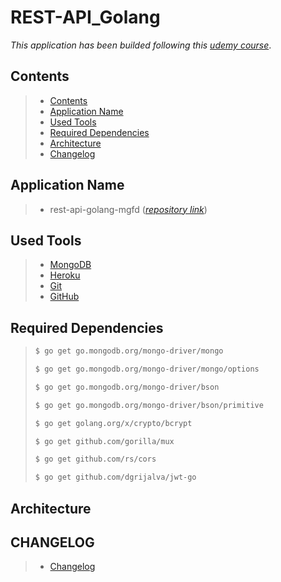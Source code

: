 # REST-API_Golang

_This application has been builded following this [udemy course](https://www.udemy.com/share/101zlw3@RqRE0aX2ZHK4iDp9gATFObW618x4yhQqViU4jRH6WLXg7Ve49_OjUKbIjZYom-WyeA==/)_.

## Contents

> - [Contents](#contents)
> - [Application Name](#application-name)
> - [Used Tools](#used-tools)
> - [Required Dependencies](#required-dependencies)
> - [Architecture](#architecture)
> - [Changelog](#changelog)


## Application Name

> - rest-api-golang-mgfd (_[repository link](https://github.com/marcosgfrites/REST-API_Golang)_)

## Used Tools

> - [MongoDB](https://www.mongodb.com/)
> - [Heroku](https://www.heroku.com/)
> - [Git](https://git-scm.com/)
> - [GitHub](https://github.com/)

## Required Dependencies

> ```bash
> $ go get go.mongodb.org/mongo-driver/mongo
> ```
>
> ```bash
> $ go get go.mongodb.org/mongo-driver/mongo/options
> ```
>
> ```bash
> $ go get go.mongodb.org/mongo-driver/bson
> ```
>
> ```bash
> $ go get go.mongodb.org/mongo-driver/bson/primitive
> ```
>
> ```bash
> $ go get golang.org/x/crypto/bcrypt
> ```
>
> ```bash
> $ go get github.com/gorilla/mux
> ```
>
> ```bash
> $ go get github.com/rs/cors
> ```
>
> ```bash
> $ go get github.com/dgrijalva/jwt-go
> ```

## Architecture

>

## CHANGELOG

> - [Changelog](CHANGELOG.md)